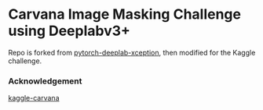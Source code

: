 # Carvana Image Masking Challenge using Deeplabv3+

Repo is forked from [pytorch-deeplab-xception](https://github.com/jfzhang95/pytorch-deeplab-xception), then modified for the Kaggle challenge.

### Acknowledgement

[kaggle-carvana](https://github.com/creafz/kaggle-carvana)

